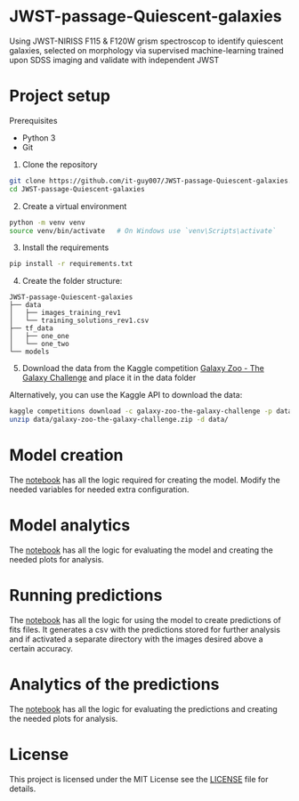 # JWST-passage-Quiescent-galaxies
Using JWST-NIRISS F115 &amp; F120W grism spectroscop to identify quiescent galaxies, selected on morphology via supervised machine-learning trained upon SDSS imaging and validate with independent JWST


# Project setup

Prerequisites
- Python 3
- Git


1. Clone the repository
```bash
git clone https://github.com/it-guy007/JWST-passage-Quiescent-galaxies.git
cd JWST-passage-Quiescent-galaxies
```
2. Create a virtual environment
```bash
python -m venv venv
source venv/bin/activate   # On Windows use `venv\Scripts\activate`
```
3. Install the requirements 
```bash
pip install -r requirements.txt
```
4. Create the folder structure:
```
JWST-passage-Quiescent-galaxies
├── data
│   ├── images_training_rev1
│   └── training_solutions_rev1.csv
├── tf_data
│   ├── one_one
│   └── one_two
└── models
```
5. Download the data from the Kaggle competition [Galaxy Zoo - The Galaxy Challenge](https://www.kaggle.com/c/galaxy-zoo-the-galaxy-challenge/data) and place it in the data folder

 Alternatively, you can use the Kaggle API to download the data:
 ```bash
 kaggle competitions download -c galaxy-zoo-the-galaxy-challenge -p data/
 unzip data/galaxy-zoo-the-galaxy-challenge.zip -d data/
 ```

# Model creation
The [notebook](notebooks/model_builder_sequential.ipynb)  has all the logic required for creating the model. Modify the needed variables for needed extra configuration.

# Model analytics
The [notebook](notebooks/model_builder_analysis.ipynb) has all the logic for evaluating the model and creating the needed plots for analysis.

# Running predictions
The [notebook](notebooks/model_predictor_batch.ipynb) has all the logic for using the model to create predictions of fits files. It generates a csv with the predictions stored for further analysis and if activated a separate directory with the images desired above a certain accuracy.

# Analytics of the predictions
The [notebook](notebooks/model_predictor_analytics.ipynb) has all the logic for evaluating the predictions and creating the needed plots for analysis.

# License
This project is licensed under the MIT License see the [LICENSE](LICENSE) file for details.